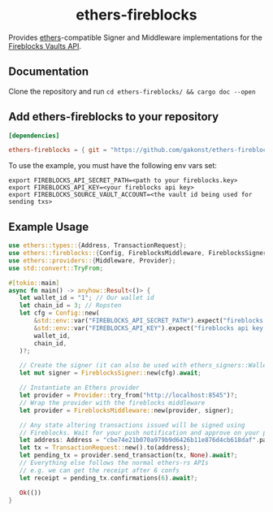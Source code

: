# <h1 align="center"> ethers-fireblocks </h1>

 Provides [ethers](https://github.com/gakonst/ethers-rs)-compatible Signer and Middleware
 implementations for the [Fireblocks Vaults API](https://fireblocks.com).

## Documentation

Clone the repository and run `cd ethers-fireblocks/ && cargo doc --open`

## Add ethers-fireblocks to your repository

```toml
[dependencies]

ethers-fireblocks = { git = "https://github.com/gakonst/ethers-fireblocks" }
```

To use the example, you must have the following env vars set:

 ```
export FIREBLOCKS_API_SECRET_PATH=<path to your fireblocks.key>
export FIREBLOCKS_API_KEY=<your fireblocks api key>
export FIREBLOCKS_SOURCE_VAULT_ACCOUNT=<the vault id being used for sending txs>
```

## Example Usage

 ```rust
use ethers::types::{Address, TransactionRequest};
use ethers::fireblocks::{Config, FireblocksMiddleware, FireblocksSigner};
use ethers::providers::{Middleware, Provider};
use std::convert::TryFrom;

#[tokio::main]
async fn main() -> anyhow::Result<()> {
    let wallet_id = "1"; // Our wallet id
    let chain_id = 3; // Ropsten
    let cfg = Config::new(
        &std::env::var("FIREBLOCKS_API_SECRET_PATH").expect("fireblocks secret not set"),
        &std::env::var("FIREBLOCKS_API_KEY").expect("fireblocks api key not set"),
        wallet_id,
        chain_id,
    )?;

    // Create the signer (it can also be used with ethers_signers::Wallet)
    let mut signer = FireblocksSigner::new(cfg).await;

    // Instantiate an Ethers provider
    let provider = Provider::try_from("http://localhost:8545")?;
    // Wrap the provider with the fireblocks middleware
    let provider = FireblocksMiddleware::new(provider, signer);

    // Any state altering transactions issued will be signed using
    // Fireblocks. Wait for your push notification and approve on your phone...
    let address: Address = "cbe74e21b070a979b9d6426b11e876d4cb618daf".parse()?;
    let tx = TransactionRequest::new().to(address);
    let pending_tx = provider.send_transaction(tx, None).await?;
    // Everything else follows the normal ethers-rs APIs
    // e.g. we can get the receipt after 6 confs
    let receipt = pending_tx.confirmations(6).await?;

    Ok(())
}
 ```
